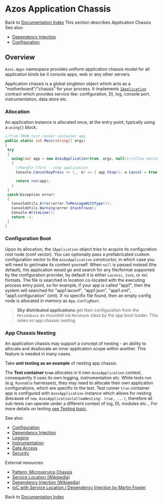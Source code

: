﻿# Azos Application Chassis
Back to [Documentation Index](/src/documentation-index.md)
This section describes Application Chassis
See also:
- [Dependency Injection](/src/Azos/Apps/Injection)
- [Configuration](/src/Azos/Conf)

## Overview
`Azos.Apps` namespace provides uniform application chassis model for all application kinds be it console apps, web or any other servers.
 
 Application chassis is a global singleton object which acts as a "motherboard"/"chassis" for your process. 
 It implements [`IApplication`](/src/Azos/IAppplication.cs) contract which provides service like: configuration, DI, log, console port, 
 instrumentation, data store etc.

### Allocation
 An application instance is allocated once, at the entry point, typically using a `using{}` block.
 ```csharp
//from TRUN test runner container app
public static int Main(string[] args)
{
  try
  {
    using(var app = new AzosApplication(true, args, null))//allow nesting
    {
      //Handle CTL+C - stop application
      Console.CancelKeyPress += (_, e) => { app.Stop(); e.Cancel = true; };

      return run(app);
    }
  }
  catch(Exception error)
  {
    ConsoleUtils.Error(error.ToMessageWithType());
    ConsoleUtils.Warning(error.StackTrace);
    Console.WriteLine();
    return -1;
  }
}
 ```

### Configuration Boot
Upon its allocation, the `IApplication` object tries to acquire its configuration root node (conf vector). 
You can optionally pass a prefabricated custom configuration vector to the `AzosApplication` constructor, in which case you will need to 
get/make its content yourself. When `null` is passed instead (the default), the application would go and search for any 
file/format supported by the configuration provider, by default it is either `Laconic`, `Json`, or `Xml` formats.
The file is searched in location co-located with the executing process entry point, so for example, if your app is called "app1", then
the system will searched for "app1.laconf", "app1.json", "app1.xml", "app1.configuration" (xml).
If no specific file found, then an empty config node is allocated in memory as `App.ConfigRoot`.

> **Sky distributed applications** get their configuration from the `Metadabase` as mounted via `Metabank` class by the app boot loader. This relies on app chassis nesting


### App Chassis Nesting
An application chassis may support a concept of nesting - an ability to allocate and deallocate an 
inner application scope within another. This feature is needed in many cases. 

Take **unit testing as an example** of nesting app chassis.

The **Test container `trun`** allocates in it own `AzosApplication` context, consequently it uses
its own logging, instrumentation etc. While tests run (e.g. `Runnable` harnesses), they may need to allocate
their own application configurations, which are specific to the test. Test runner `trun` container app
is configured with `AzosApplication` instance which allows for nesting (because of `new AzosApplication(allowNesting: true, ...)`, therefore all sub-tests can operate
under a different context of log, DI, modules etc...  For more details on testing [see Testing topic](/src/testing/).





See also:
- [Configuration](/src/Azos/Conf)
- [Dependency Injection](/src/Azos/Apps/Injection)
- [Logging](/src/Azos/Log)
- [Instrumentation](/src/Azos/Instrumentation)
- [Data Access](/src/Azos/Data)
- [Security](/src/Azos/Security)

External resources:
- [Pattern: Microservice Chassis](https://microservices.io/patterns/microservice-chassis.html)
- [Service Location (Wikipedia)](https://en.wikipedia.org/wiki/Service_locator_pattern)
- [Dependency Injection (Wikipedia)](https://en.wikipedia.org/wiki/Dependency_injection)
- [IoC with Service Location / Dependency Injection by Martin Fowler](https://martinfowler.com/articles/injection.html)

Back to [Documentation Index](/src/documentation-index.md)
